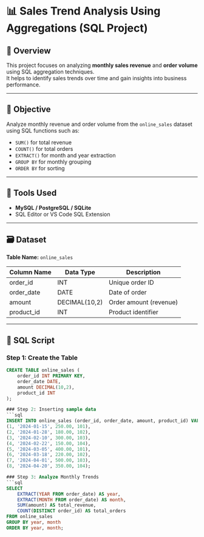 # 📊 Sales Trend Analysis Using Aggregations (SQL Project)

## 🧭 Overview
This project focuses on analyzing **monthly sales revenue** and **order volume** using SQL aggregation techniques.  
It helps to identify sales trends over time and gain insights into business performance.

---

## 🎯 Objective
Analyze monthly revenue and order volume from the `online_sales` dataset using SQL functions such as:
- `SUM()` for total revenue
- `COUNT()` for total orders
- `EXTRACT()` for month and year extraction
- `GROUP BY` for monthly grouping
- `ORDER BY` for sorting

---

## 🧰 Tools Used
- **MySQL / PostgreSQL / SQLite**
- SQL Editor or VS Code SQL Extension

---

## 🗃️ Dataset
**Table Name:** `online_sales`

| Column Name | Data Type | Description |
|--------------|------------|-------------|
| order_id | INT | Unique order ID |
| order_date | DATE | Date of order |
| amount | DECIMAL(10,2) | Order amount (revenue) |
| product_id | INT | Product identifier |

---

## 🧩 SQL Script

### Step 1: Create the Table
```sql
CREATE TABLE online_sales (
    order_id INT PRIMARY KEY,
    order_date DATE,
    amount DECIMAL(10,2),
    product_id INT
);

### Step 2: Inserting sample data
```sql
INSERT INTO online_sales (order_id, order_date, amount, product_id) VALUES
(1, '2024-01-15', 250.00, 101),
(2, '2024-01-28', 180.00, 102),
(3, '2024-02-10', 300.00, 103),
(4, '2024-02-22', 150.00, 104),
(5, '2024-03-05', 400.00, 101),
(6, '2024-03-18', 220.00, 102),
(7, '2024-04-01', 500.00, 103),
(8, '2024-04-20', 350.00, 104);

### Step 3: Analyze Monthly Trends
```sql
SELECT 
    EXTRACT(YEAR FROM order_date) AS year,
    EXTRACT(MONTH FROM order_date) AS month,
    SUM(amount) AS total_revenue,
    COUNT(DISTINCT order_id) AS total_orders
FROM online_sales
GROUP BY year, month
ORDER BY year, month;
